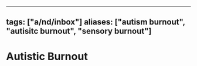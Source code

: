 
---
tags: ["a/nd/inbox"]
aliases: ["autism burnout", "autisitc burnout", "sensory burnout"]
---

# Autistic Burnout